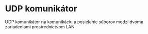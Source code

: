 # UDP komunikátor
UDP komunikátor na komunikáciu a posielanie súborov medzi dvoma zariadeniami prostredníctvom LAN

